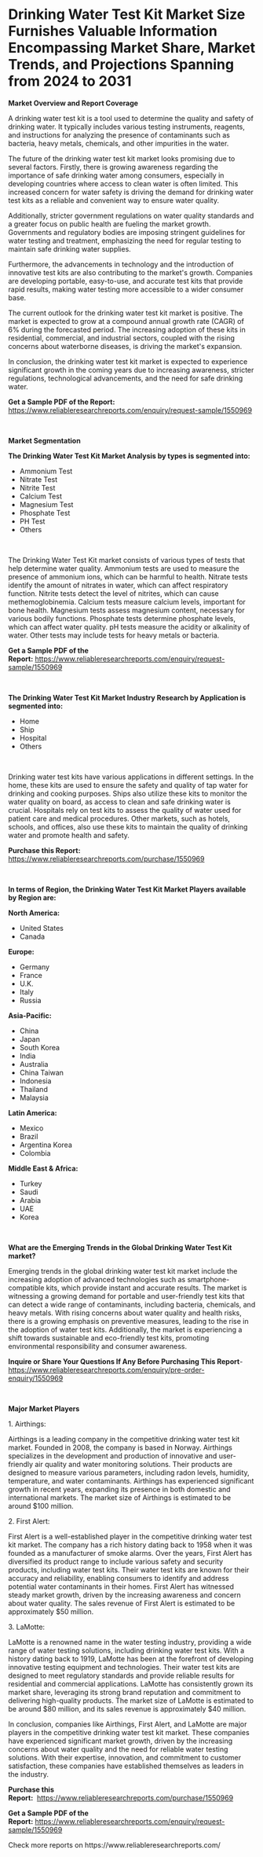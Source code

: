 <p><h1>Drinking Water Test Kit Market Size Furnishes Valuable Information Encompassing Market Share, Market Trends, and Projections Spanning from 2024 to 2031</h1></p><p><strong>Market Overview and Report Coverage</strong></p>
<p><p>A drinking water test kit is a tool used to determine the quality and safety of drinking water. It typically includes various testing instruments, reagents, and instructions for analyzing the presence of contaminants such as bacteria, heavy metals, chemicals, and other impurities in the water.</p><p>The future of the drinking water test kit market looks promising due to several factors. Firstly, there is growing awareness regarding the importance of safe drinking water among consumers, especially in developing countries where access to clean water is often limited. This increased concern for water safety is driving the demand for drinking water test kits as a reliable and convenient way to ensure water quality.</p><p>Additionally, stricter government regulations on water quality standards and a greater focus on public health are fueling the market growth. Governments and regulatory bodies are imposing stringent guidelines for water testing and treatment, emphasizing the need for regular testing to maintain safe drinking water supplies.</p><p>Furthermore, the advancements in technology and the introduction of innovative test kits are also contributing to the market's growth. Companies are developing portable, easy-to-use, and accurate test kits that provide rapid results, making water testing more accessible to a wider consumer base.</p><p>The current outlook for the drinking water test kit market is positive. The market is expected to grow at a compound annual growth rate (CAGR) of 6% during the forecasted period. The increasing adoption of these kits in residential, commercial, and industrial sectors, coupled with the rising concerns about waterborne diseases, is driving the market's expansion.</p><p>In conclusion, the drinking water test kit market is expected to experience significant growth in the coming years due to increasing awareness, stricter regulations, technological advancements, and the need for safe drinking water.</p></p>
<p><strong>Get a Sample PDF of the Report:</strong> <a href="https://www.reliableresearchreports.com/enquiry/request-sample/1550969">https://www.reliableresearchreports.com/enquiry/request-sample/1550969</a></p>
<p>&nbsp;</p>
<p><strong>Market Segmentation</strong></p>
<p><strong>The Drinking Water Test Kit Market Analysis by types is segmented into:</strong></p>
<p><ul><li>Ammonium Test</li><li>Nitrate Test</li><li>Nitrite Test</li><li>Calcium Test</li><li>Magnesium Test</li><li>Phosphate Test</li><li>PH Test</li><li>Others</li></ul></p>
<p>&nbsp;</p>
<p><p>The Drinking Water Test Kit market consists of various types of tests that help determine water quality. Ammonium tests are used to measure the presence of ammonium ions, which can be harmful to health. Nitrate tests identify the amount of nitrates in water, which can affect respiratory function. Nitrite tests detect the level of nitrites, which can cause methemoglobinemia. Calcium tests measure calcium levels, important for bone health. Magnesium tests assess magnesium content, necessary for various bodily functions. Phosphate tests determine phosphate levels, which can affect water quality. pH tests measure the acidity or alkalinity of water. Other tests may include tests for heavy metals or bacteria.</p></p>
<p><strong>Get a Sample PDF of the Report:</strong>&nbsp;<a href="https://www.reliableresearchreports.com/enquiry/request-sample/1550969">https://www.reliableresearchreports.com/enquiry/request-sample/1550969</a></p>
<p>&nbsp;</p>
<p><strong>The Drinking Water Test Kit Market Industry Research by Application is segmented into:</strong></p>
<p><ul><li>Home</li><li>Ship</li><li>Hospital</li><li>Others</li></ul></p>
<p>&nbsp;</p>
<p><p>Drinking water test kits have various applications in different settings. In the home, these kits are used to ensure the safety and quality of tap water for drinking and cooking purposes. Ships also utilize these kits to monitor the water quality on board, as access to clean and safe drinking water is crucial. Hospitals rely on test kits to assess the quality of water used for patient care and medical procedures. Other markets, such as hotels, schools, and offices, also use these kits to maintain the quality of drinking water and promote health and safety.</p></p>
<p><strong>Purchase this Report:</strong>&nbsp; <a href="https://www.reliableresearchreports.com/purchase/1550969">https://www.reliableresearchreports.com/purchase/1550969</a></p>
<p>&nbsp;</p>
<p><strong>In terms of Region, the Drinking Water Test Kit Market Players available by Region are:</strong></p>
<p>
    <p> <strong> North America: </strong>
        <ul>
            <li>United States</li>
            <li>Canada</li>
        </ul>
        </p> 
    <p> <strong> Europe: </strong>
        <ul>
            <li>Germany</li>
            <li>France</li>
            <li>U.K.</li>
            <li>Italy</li>
            <li>Russia</li>
        </ul>
        </p> 
    <p> <strong> Asia-Pacific: </strong>
        <ul>
            <li>China</li>
            <li>Japan</li>
            <li>South Korea</li>
            <li>India</li>
            <li>Australia</li>
            <li>China Taiwan</li>
            <li>Indonesia</li>
            <li>Thailand</li>
            <li>Malaysia</li>
        </ul>
        </p> 
    <p> <strong> Latin America: </strong>
        <ul>
            <li>Mexico</li>
            <li>Brazil</li>
            <li>Argentina Korea</li>
            <li>Colombia</li>
        </ul>
        </p> 
    <p> <strong> Middle East & Africa: </strong>
        <ul>
            <li>Turkey</li>
            <li>Saudi</li>
            <li>Arabia</li>
            <li>UAE</li>
            <li>Korea</li>
        </ul>
    </p>
    </p>
<p>&nbsp;</p>
<p><strong>What are the Emerging Trends in the Global Drinking Water Test Kit market?</strong></p>
<p><p>Emerging trends in the global drinking water test kit market include the increasing adoption of advanced technologies such as smartphone-compatible kits, which provide instant and accurate results. The market is witnessing a growing demand for portable and user-friendly test kits that can detect a wide range of contaminants, including bacteria, chemicals, and heavy metals. With rising concerns about water quality and health risks, there is a growing emphasis on preventive measures, leading to the rise in the adoption of water test kits. Additionally, the market is experiencing a shift towards sustainable and eco-friendly test kits, promoting environmental responsibility and consumer awareness.</p></p>
<p><strong>Inquire or Share Your Questions If Any Before Purchasing This Report</strong>- <a href="https://www.reliableresearchreports.com/enquiry/pre-order-enquiry/1550969">https://www.reliableresearchreports.com/enquiry/pre-order-enquiry/1550969</a></p>
<p>&nbsp;</p>
<p><strong>Major Market Players</strong></p>
<p><p>1. Airthings:</p><p>Airthings is a leading company in the competitive drinking water test kit market. Founded in 2008, the company is based in Norway. Airthings specializes in the development and production of innovative and user-friendly air quality and water monitoring solutions. Their products are designed to measure various parameters, including radon levels, humidity, temperature, and water contaminants. Airthings has experienced significant growth in recent years, expanding its presence in both domestic and international markets. The market size of Airthings is estimated to be around $100 million.</p><p>2. First Alert:</p><p>First Alert is a well-established player in the competitive drinking water test kit market. The company has a rich history dating back to 1958 when it was founded as a manufacturer of smoke alarms. Over the years, First Alert has diversified its product range to include various safety and security products, including water test kits. Their water test kits are known for their accuracy and reliability, enabling consumers to identify and address potential water contaminants in their homes. First Alert has witnessed steady market growth, driven by the increasing awareness and concern about water quality. The sales revenue of First Alert is estimated to be approximately $50 million.</p><p>3. LaMotte:</p><p>LaMotte is a renowned name in the water testing industry, providing a wide range of water testing solutions, including drinking water test kits. With a history dating back to 1919, LaMotte has been at the forefront of developing innovative testing equipment and technologies. Their water test kits are designed to meet regulatory standards and provide reliable results for residential and commercial applications. LaMotte has consistently grown its market share, leveraging its strong brand reputation and commitment to delivering high-quality products. The market size of LaMotte is estimated to be around $80 million, and its sales revenue is approximately $40 million.</p><p>In conclusion, companies like Airthings, First Alert, and LaMotte are major players in the competitive drinking water test kit market. These companies have experienced significant market growth, driven by the increasing concerns about water quality and the need for reliable water testing solutions. With their expertise, innovation, and commitment to customer satisfaction, these companies have established themselves as leaders in the industry.</p></p>
<p><strong>Purchase this Report:</strong>&nbsp;&nbsp;<a href="https://www.reliableresearchreports.com/purchase/1550969">https://www.reliableresearchreports.com/purchase/1550969</a></p>
<p></p>
<p><strong>Get a Sample PDF of the Report:</strong>&nbsp;<a href="https://www.reliableresearchreports.com/enquiry/request-sample/1550969">https://www.reliableresearchreports.com/enquiry/request-sample/1550969</a></p>
<p>Check more reports on https://www.reliableresearchreports.com/</p>